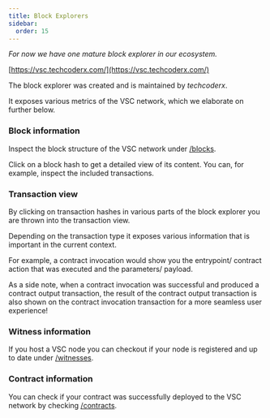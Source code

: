 ```yaml
---
title: Block Explorers
sidebar:
  order: 15
---
```



*For now we have one mature block explorer in our ecosystem.*  

[https://vsc.techcoderx.com/](https://vsc.techcoderx.com/)

The block explorer was created and is maintained by _techcoderx_.

It exposes various metrics of the VSC network, which we elaborate on further below. 

### Block information

Inspect the block structure of the VSC network under [/blocks](https://vsc.techcoderx.com/blocks).

Click on a block hash to get a detailed view of its content. You can, for example, inspect the included transactions.

### Transaction view

By clicking on transaction hashes in various parts of the block explorer you are thrown into the transaction view.

Depending on the transaction type it exposes various information that is important in the current context.

For example, a contract invocation would show you the entrypoint/ contract action that was executed and the parameters/ payload.  

As a side note, when a contract invocation was successful and produced a contract output transaction, the result of the contract output transaction is also shown on the contract invocation transaction for a more seamless user experience!

### Witness information

If you host a VSC node you can checkout if your node is registered and up to date under [/witnesses](https://vsc.techcoderx.com/witnesses).

### Contract information

You can check if your contract was successfully deployed to the VSC network by checking [/contracts](https://vsc.techcoderx.com/contracts).